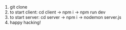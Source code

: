 1. git clone
2. to start client: cd client -> npm i -> npm run dev
3. to start server: cd server -> npm i -> nodemon server.js
4. happy hacking!
